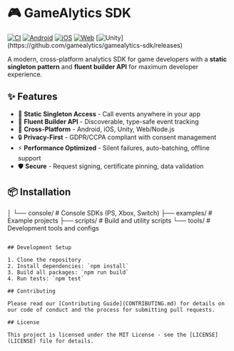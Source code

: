 # 🎮 GameAlytics SDK

[![CI](https://github.com/gamealytics/gamealytics-sdk/workflows/CI/badge.svg)](https://github.com/gamealytics/gamealytics-sdk/actions)
[![Android](https://img.shields.io/maven-central/v/com.gamealytics/gamealytics-android)](https://central.sonatype.com/artifact/com.gamealytics/gamealytics-android)
[![iOS](https://img.shields.io/cocoapods/v/GameAlytics)](https://cocoapods.org/pods/GameAlytics)
[![Web](https://img.shields.io/npm/v/@gamealytics/web-sdk)](https://www.npmjs.com/package/@gamealytics/web-sdk)
[![Unity](https://img.shields.io/github/v/release/gamealytics/gamealytics-sdk?filter=unity*)](https://github.com/gamealytics/gamealytics-sdk/releases)

A modern, cross-platform analytics SDK for game developers with a **static singleton pattern** and **fluent builder API** for maximum developer experience.

## ✨ Features

- 🚀 **Static Singleton Access** - Call events anywhere in your app
- 🎯 **Fluent Builder API** - Discoverable, type-safe event tracking
- 📱 **Cross-Platform** - Android, iOS, Unity, Web/Node.js
- 🔒 **Privacy-First** - GDPR/CCPA compliant with consent management
- ⚡ **Performance Optimized** - Silent failures, auto-batching, offline support
- 🛡️ **Secure** - Request signing, certificate pinning, data validation

## 📦 Installation
│   └── console/                # Console SDKs (PS, Xbox, Switch)
├── examples/                   # Example projects
├── scripts/                    # Build and utility scripts
└── tools/                      # Development tools and configs
```

## Development Setup

1. Clone the repository
2. Install dependencies: `npm install`
3. Build all packages: `npm run build`
4. Run tests: `npm test`

## Contributing

Please read our [Contributing Guide](CONTRIBUTING.md) for details on our code of conduct and the process for submitting pull requests.

## License

This project is licensed under the MIT License - see the [LICENSE](LICENSE) file for details.
